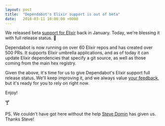 ```yaml
---
layout: post
title:  "Dependabot's Elixir support is out of beta"
date:   2018-03-11 10:00:00 +0000
---
```


We released beta [support for Elixir][release-post] back in January. Today,
we're blessing it with full release status. 🎉

Dependabot is now running on over 60 Elixir repos and has created over 500 PRs.
It supports Elixir umbrella applications, and as of today it can update Elixir
dependencies that specify a git source, as well as those coming from the main
hex registry.

Given the above, it's time for us to give Dependabot's Elixir support full
release status. We'll keep improving it, and we always value
[your feedback][feedback-link], but it's ready for you to rely on right now.

Enjoy!

🍸

PS. We couldn't have got here without the help [Steve Domin][steve] has given
us. Thanks Steve!

[release-post]: ../announcing-elixir-support
[feedback-link]: https://github.com/dependabot/feedback
[steve]: https://twitter.com/stevedomin

